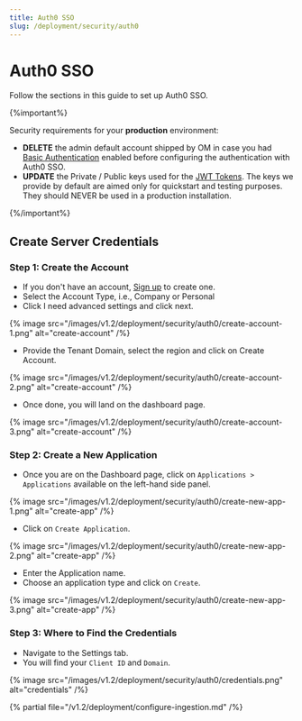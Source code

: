 ```yaml
---
title: Auth0 SSO
slug: /deployment/security/auth0
---
```


# Auth0 SSO

Follow the sections in this guide to set up Auth0 SSO.

{%important%}

Security requirements for your **production** environment:
- **DELETE** the admin default account shipped by OM in case you had [Basic Authentication](/deployment/security/basic-auth)
  enabled before configuring the authentication with Auth0 SSO.
- **UPDATE** the Private / Public keys used for the [JWT Tokens](/deployment/security/enable-jwt-tokens). The keys we provide
  by default are aimed only for quickstart and testing purposes. They should NEVER be used in a production installation.

{%/important%}

## Create Server Credentials

### Step 1: Create the Account

- If you don't have an account, [Sign up](https://auth0.com/signup) to create one.
- Select the Account Type, i.e., Company or Personal
- Click I need advanced settings and click next.

{% image 
src="/images/v1.2/deployment/security/auth0/create-account-1.png" 
alt="create-account" /%}

- Provide the Tenant Domain, select the region and click on Create Account.

{% image 
src="/images/v1.2/deployment/security/auth0/create-account-2.png" 
alt="create-account" /%}

- Once done, you will land on the dashboard page.

{% image
src="/images/v1.2/deployment/security/auth0/create-account-3.png" 
alt="create-account" /%}

### Step 2: Create a New Application

- Once you are on the Dashboard page, click on `Applications > Applications` available on the left-hand side panel.

{% image 
src="/images/v1.2/deployment/security/auth0/create-new-app-1.png" 
alt="create-app" /%}

- Click on `Create Application`.

{% image 
src="/images/v1.2/deployment/security/auth0/create-new-app-2.png" 
alt="create-app" /%}

- Enter the Application name.
- Choose an application type and click on `Create`.

{% image 
src="/images/v1.2/deployment/security/auth0/create-new-app-3.png" 
alt="create-app" /%}

### Step 3: Where to Find the Credentials

- Navigate to the Settings tab. 
- You will find your `Client ID` and `Domain`.

{% image 
src="/images/v1.2/deployment/security/auth0/credentials.png" 
alt="credentials" /%}

{% partial file="/v1.2/deployment/configure-ingestion.md" /%}
